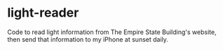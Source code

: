 # light-reader
Code to read light information from The Empire State Building's website, then send that information to my iPhone at sunset daily. 

